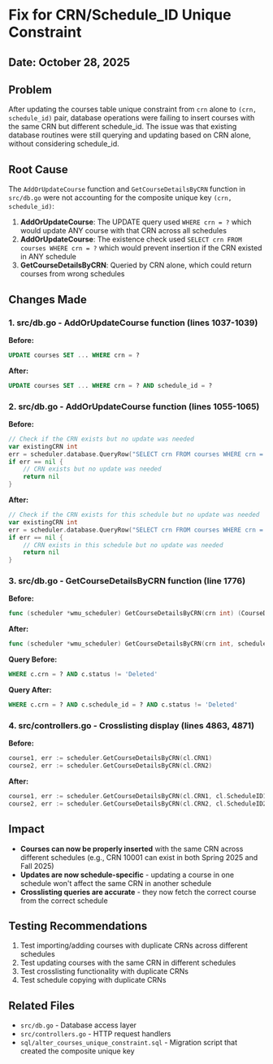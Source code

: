 # Fix for CRN/Schedule_ID Unique Constraint

## Date: October 28, 2025

## Problem
After updating the courses table unique constraint from `crn` alone to `(crn, schedule_id)` pair, database operations were failing to insert courses with the same CRN but different schedule_id. The issue was that existing database routines were still querying and updating based on CRN alone, without considering schedule_id.

## Root Cause
The `AddOrUpdateCourse` function and `GetCourseDetailsByCRN` function in `src/db.go` were not accounting for the composite unique key `(crn, schedule_id)`:

1. **AddOrUpdateCourse**: The UPDATE query used `WHERE crn = ?` which would update ANY course with that CRN across all schedules
2. **AddOrUpdateCourse**: The existence check used `SELECT crn FROM courses WHERE crn = ?` which would prevent insertion if the CRN existed in ANY schedule
3. **GetCourseDetailsByCRN**: Queried by CRN alone, which could return courses from wrong schedules

## Changes Made

### 1. src/db.go - AddOrUpdateCourse function (lines 1037-1039)
**Before:**
```sql
UPDATE courses SET ... WHERE crn = ?
```

**After:**
```sql
UPDATE courses SET ... WHERE crn = ? AND schedule_id = ?
```

### 2. src/db.go - AddOrUpdateCourse function (lines 1055-1065)
**Before:**
```go
// Check if the CRN exists but no update was needed
var existingCRN int
err = scheduler.database.QueryRow("SELECT crn FROM courses WHERE crn = ?", crn).Scan(&existingCRN)
if err == nil {
    // CRN exists but no update was needed
    return nil
}
```

**After:**
```go
// Check if the CRN exists for this schedule but no update was needed
var existingCRN int
err = scheduler.database.QueryRow("SELECT crn FROM courses WHERE crn = ? AND schedule_id = ?", crn, scheduleID).Scan(&existingCRN)
if err == nil {
    // CRN exists in this schedule but no update was needed
    return nil
}
```

### 3. src/db.go - GetCourseDetailsByCRN function (line 1776)
**Before:**
```go
func (scheduler *wmu_scheduler) GetCourseDetailsByCRN(crn int) (CourseDetail, error)
```

**After:**
```go
func (scheduler *wmu_scheduler) GetCourseDetailsByCRN(crn int, scheduleID int) (CourseDetail, error)
```

**Query Before:**
```sql
WHERE c.crn = ? AND c.status != 'Deleted'
```

**Query After:**
```sql
WHERE c.crn = ? AND c.schedule_id = ? AND c.status != 'Deleted'
```

### 4. src/controllers.go - Crosslisting display (lines 4863, 4871)
**Before:**
```go
course1, err := scheduler.GetCourseDetailsByCRN(cl.CRN1)
course2, err := scheduler.GetCourseDetailsByCRN(cl.CRN2)
```

**After:**
```go
course1, err := scheduler.GetCourseDetailsByCRN(cl.CRN1, cl.ScheduleID1)
course2, err := scheduler.GetCourseDetailsByCRN(cl.CRN2, cl.ScheduleID2)
```

## Impact
- **Courses can now be properly inserted** with the same CRN across different schedules (e.g., CRN 10001 can exist in both Spring 2025 and Fall 2025)
- **Updates are now schedule-specific** - updating a course in one schedule won't affect the same CRN in another schedule
- **Crosslisting queries are accurate** - they now fetch the correct course from the correct schedule

## Testing Recommendations
1. Test importing/adding courses with duplicate CRNs across different schedules
2. Test updating courses with the same CRN in different schedules
3. Test crosslisting functionality with duplicate CRNs
4. Test schedule copying with duplicate CRNs

## Related Files
- `src/db.go` - Database access layer
- `src/controllers.go` - HTTP request handlers
- `sql/alter_courses_unique_constraint.sql` - Migration script that created the composite unique key
